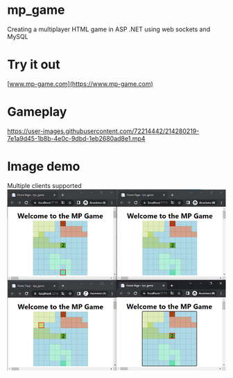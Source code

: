 # mp_game
Creating a multiplayer HTML game in ASP .NET using web sockets and MySQL

# Try it out
[www.mp-game.com](https://www.mp-game.com)

# Gameplay
https://user-images.githubusercontent.com/72214442/214280219-7e1a9d45-1b8b-4e0c-9dbd-1eb2680ad8e1.mp4

# Image demo
Multiple clients supported
<img src="demo.png">

